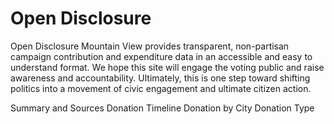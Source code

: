 # Open Disclosure
Open Disclosure Mountain View provides transparent, non-partisan campaign contribution and expenditure data in an accessible and easy to understand format. We hope this site will engage the voting public and raise awareness and accountability. Ultimately, this is one step toward shifting politics into a movement of civic engagement and ultimate citizen action.

Summary and Sources
Donation Timeline
Donation by City
Donation Type
